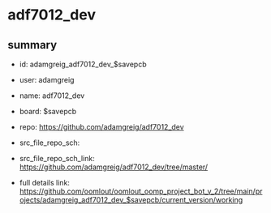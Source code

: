 # adf7012_dev
 
## summary 
* id: adamgreig_adf7012_dev_$savepcb
* user: adamgreig
* name: adf7012_dev
* board: $savepcb
* repo: https://github.com/adamgreig/adf7012_dev



* src_file_repo_sch: 
* src_file_repo_sch_link: https://github.com/adamgreig/adf7012_dev/tree/master/
* full details link: https://github.com/oomlout/oomlout_oomp_project_bot_v_2/tree/main/projects/adamgreig_adf7012_dev_$savepcb/current_version/working  






